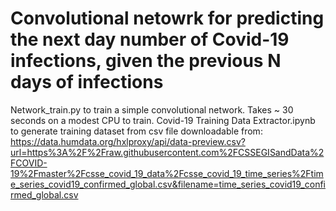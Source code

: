 # Convolutional netowrk for predicting the next day number of Covid-19 infections, given the previous N days of infections 
Network_train.py to train a simple convolutional network. Takes ~ 30 seconds on a modest CPU to train.
Covid-19 Training Data Extractor.ipynb to generate training dataset from csv file downloadable from:
https://data.humdata.org/hxlproxy/api/data-preview.csv?url=https%3A%2F%2Fraw.githubusercontent.com%2FCSSEGISandData%2FCOVID-19%2Fmaster%2Fcsse_covid_19_data%2Fcsse_covid_19_time_series%2Ftime_series_covid19_confirmed_global.csv&filename=time_series_covid19_confirmed_global.csv
